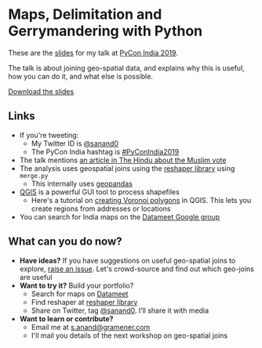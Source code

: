 # Maps, Delimitation and Gerrymandering with Python

These are the [slides](2019-10-12-PyCon-India-Maps.pptx) for my talk at [PyCon India 2019](https://in.pycon.org/2019/).

The talk is about joining geo-spatial data, and explains why this is useful, how you can do it, and what else is possible.

[Download the slides](2019-10-12-PyCon-India-Maps.pptx)

## Links

- If you're tweeting:
  - My Twitter ID is [@sanand0](https://twitter.com/sanand0)
  - The PyCon India hashtag is [#PyConIndia2019](https://twitter.com/search?q=%23pyconindia2019)
- The talk mentions [an article in The Hindu about the Muslim vote][hindu-article]
- The analysis uses geospatial joins using the [reshaper library](https://github.com/gramener/reshaper) using `merge.py`
  - This internally uses [geopandas](https://pypi.org/project/geopandas)
- [QGIS](https://www.qgis.org/) is a powerful GUI tool to process shapefiles
  - Here's a tutorial on [creating Voronoi polygons](http://djjr-courses.wikidot.com/soc128:qgis-voronoi-polygons) in QGIS. This lets you create regions from addresses or locations
- You can search for India maps on the [Datameet Google group](https://groups.google.com/forum/#!forum/datameet)

## What can you do now?

- **Have ideas?** If you have suggestions on useful geo-spatial joins to explore, [raise an issue](https://github.com/gramener/pycon2019/issues). Let's crowd-source and find out which geo-joins are useful
- **Want to try it?** Build your portfolio?
  - Search for maps on [Datameet]((https://groups.google.com/forum/#!forum/datameet))
  - Find reshaper at [reshaper library](https://github.com/gramener/reshaper)
  - Share on Twitter, tag [@sanand0](https://twitter.com/sanand0). I’ll share it with media
- **Want to learn or contribute?**
  - Email me at s.anand@gramener.com
  - I'll mail you details of the next workshop on geo-spatial joins


[hindu-article]: https://www.thehindu.com/elections/karnataka-2018/karnataka-elections-2018-the-spin-around-the-muslim-vote/article23806580.ece
